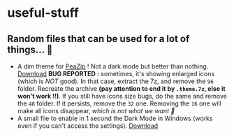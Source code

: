 # useful-stuff
## Random files that can be used for a lot of things... 🙂

- A dim theme for [PeaZip](https://github.com/peazip/PeaZip) ! Not a dark mode but better than nothing. [Download](https://github.com/EDM115/useful-stuff/raw/main/themes/Dim_Theme.theme.7z)
**BUG REPORTED :** sometimes, it's showing enlarged icons (which is *NOT* good). In that case, extract the 7z, and remove the `96` folder. Recreate the archive **(pay attention to end it by `.theme.7z`, else it won't work !!)**. If you still have icons size bugs, do the same and remove the `48` folder. If it persists, remove the `32` one. Removing the `16` one will make all icons disappear, *which is not what we want 🥲*
- A small file to enable in 1 second the Dark Mode in Windows (works even if you can't access the settings). [Download](https://github.com/EDM115/useful-stuff/raw/main/themes/darkmode.reg)
